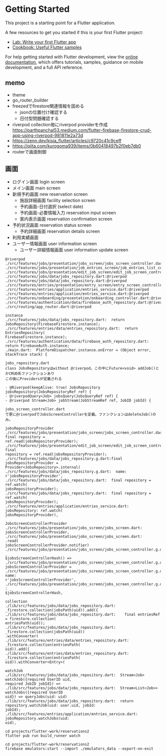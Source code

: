 # Getting Started

This project is a starting point for a Flutter application.

A few resources to get you started if this is your first Flutter project:

- [Lab: Write your first Flutter app](https://docs.flutter.dev/get-started/codelab)
- [Cookbook: Useful Flutter samples](https://docs.flutter.dev/cookbook)

For help getting started with Flutter development, view the
[online documentation](https://docs.flutter.dev/), which offers tutorials,
samples, guidance on mobile development, and a full API reference.

## memo

- theme
- go_router_builder
- freezedでfirestore関連情報を固める
  - jsonの位置付け確認する
  - 日付型問題確認する
- riverpod
  collection毎にriverpod providerを作成
  <https://parthpanchal53.medium.com/flutter-firebase-firestore-crud-app-using-riverpod-981811e2a73d>
- <https://zenn.dev/kisia_flutter/articles/c9720c41c9ceff>
- <https://qiita.com/kurogoma939/items/0b60418497b2f0eb7db0>
- routerで画面制御

## 画面

- ログイン画面 login screen
- メイン画面 main screen
- 新規予約画面 new reservation screen
  - 施設詳細画面 facility selection screen
  - 予約画面-日付選択 (select date)
  - 予約画面-必要情報入力 reservation input screen
  - 案内表示画面 reservation confirmation screen
- 予約状況画面 reservation status screen
  - 予約詳細画面 reservation details screen
- 利用実績画面
- ユーザー情報画面 user information screen
  - ユーザー詳細情報画面 user information update screen

```text
@riverpod
./src/features/jobs/presentation/jobs_screen/jobs_screen_controller.dart:@riverpod
./src/features/jobs/presentation/job_entries_screen/job_entries_list_controller.dart:@riverpod
./src/features/jobs/presentation/edit_job_screen/edit_job_screen_controller.dart:@riverpod
./src/features/jobs/data/jobs_repository.dart:@riverpod
./src/features/jobs/data/jobs_repository.dart:@riverpod
./src/features/entries/presentation/entry_screen/entry_screen_controller.dart:@riverpod
./src/features/entries/application/entries_service.dart:@riverpod
./src/features/entries/application/entries_service.dart:@riverpod
./src/features/onboarding/presentation/onboarding_controller.dart:@riverpod
./src/features/authentication/data/firebase_auth_repository.dart:@riverpod
./src/routing/app_router.dart:@riverpod

instance
./src/features/jobs/data/jobs_repository.dart:  return JobsRepository(FirebaseFirestore.instance);
./src/features/entries/data/entries_repository.dart:  return EntriesRepository(
FirebaseFirestore.instance);
./src/features/authentication/data/firebase_auth_repository.dart:  return FirebaseAuth.instance;
./main.dart:  PlatformDispatcher.instance.onError = (Object error, StackTrace stack) {

jobs_repository.dart
class JobsRepositoryはwithout @riverpod。この中にFuture<void> addJob()とかCRUD系ファンクションあり
この後にProvidersが定義される

- @Riverpod(keepAlive: true) JobsRepository jobsRepository(JobsRepositoryRef ref) {
- @riverpodQuery<Job> jobsQuery(JobsQueryRef ref) {
- @riverpod Stream<Job> jobStream(JobStreamRef ref, JobID jobId) {

jobs_screen_controller.dart
で更に@riverpodでJobsScreenControllerを定義。ファンクションはdeleteJob()のみ。

jobsRepositoryProvider
./src/features/jobs/presentation/jobs_screen/jobs_screen_controller.dart:    final repository =
ref.read(jobsRepositoryProvider);
./src/features/jobs/presentation/edit_job_screen/edit_job_screen_controller.dart:    final
repository = ref.read(jobsRepositoryProvider);
./src/features/jobs/data/jobs_repository.g.dart:final jobsRepositoryProvider =
Provider<JobsRepository>.internal(
./src/features/jobs/data/jobs_repository.g.dart:  name: r'jobsRepositoryProvider',
./src/features/jobs/data/jobs_repository.dart:  final repository = ref.watch(
jobsRepositoryProvider);
./src/features/jobs/data/jobs_repository.dart:  final repository = ref.watch(
jobsRepositoryProvider);
./src/features/entries/application/entries_service.dart:    jobsRepository: ref.watch(
jobsRepositoryProvider),

JobsScreenControllerProvider
./src/features/jobs/presentation/jobs_screen/jobs_screen.dart:
jobsScreenControllerProvider,
./src/features/jobs/presentation/jobs_screen/jobs_screen.dart:                    .read(
jobsScreenControllerProvider.notifier)
./src/features/jobs/presentation/jobs_screen/jobs_screen_controller.g.dart:String _
$jobsScreenControllerHash() =>
./src/features/jobs/presentation/jobs_screen/jobs_screen_controller.g.dart:final
jobsScreenControllerProvider =
./src/features/jobs/presentation/jobs_screen/jobs_screen_controller.g.dart:  name:
r'jobsScreenControllerProvider',
./src/features/jobs/presentation/jobs_screen/jobs_screen_controller.g.dart:      : _
$jobsScreenControllerHash,

collection
./lib/src/features/jobs/data/jobs_repository.dart:      _firestore.collection(jobsPath(uid)).add({
./lib/src/features/jobs/data/jobs_repository.dart:    final entriesRef = firestore.collection(
entriesPath(uid));
./lib/src/features/jobs/data/jobs_repository.dart:      _firestore.collection(jobsPath(uid))
.withConverter(
./lib/src/features/entries/data/entries_repository.dart:      _firestore.collection(entriesPath(
uid)).add({
./lib/src/features/entries/data/entries_repository.dart:        _firestore.collection(entriesPath(
uid)).withConverter<Entry>(

watchJob
./lib/src/features/jobs/data/jobs_repository.dart:  Stream<Job> watchJob({required UserID uid,
required JobID jobId}) =>
./lib/src/features/jobs/data/jobs_repository.dart:  Stream<List<Job>> watchJobs({required UserID
uid}) => queryJobs(uid: uid)
./lib/src/features/jobs/data/jobs_repository.dart:  return repository.watchJob(uid: user.uid, jobId:
jobId);
./lib/src/features/entries/application/entries_service.dart:        jobsRepository.watchJobs(uid:
uid),

cd projects/flutter-work/reservations2
flutter pub run build_runner watch

cd projects/flutter-work/reservations2
firebase emulators:start --import ./emulators_data --export-on-exit
```
